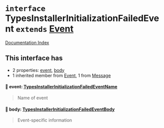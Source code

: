 # `interface` TypesInstallerInitializationFailedEvent `extends` [Event](../interface.Event/README.md)

[Documentation Index](../README.md)

## This interface has

- 2 properties:
[event](#-event-typesinstallerinitializationfailedeventname),
[body](#-body-typesinstallerinitializationfailedeventbody)
- 1 inherited member from [Event](../interface.Event/README.md), 1 from [Message](../interface.Message/README.md)


#### 📄 event: [TypesInstallerInitializationFailedEventName](../type.TypesInstallerInitializationFailedEventName/README.md)

> Name of event



#### 📄 body: [TypesInstallerInitializationFailedEventBody](../interface.TypesInstallerInitializationFailedEventBody/README.md)

> Event-specific information



